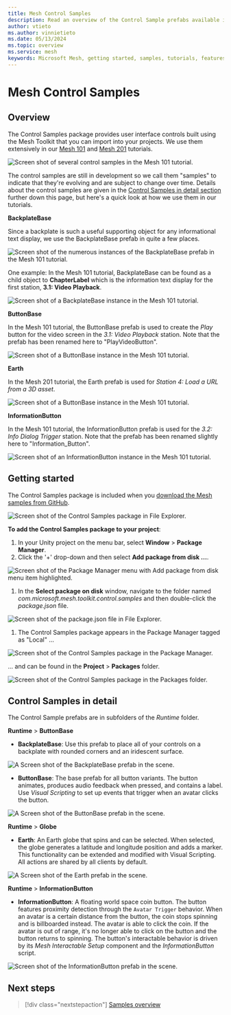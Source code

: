 ```yaml
---
title: Mesh Control Samples
description: Read an overview of the Control Sample prefabs available in the Mesh toolkit.
author: vtieto
ms.author: vinnietieto
ms.date: 05/13/2024
ms.topic: overview
ms.service: mesh
keywords: Microsoft Mesh, getting started, samples, tutorials, features, toolkit, Mesh toolkit, sample objects
---
```


# Mesh Control Samples

## Overview

The Control Samples package provides user interface controls built using the Mesh Toolkit that you can import into your projects. We use them extensively in our [Mesh 101](../mesh-101-tutorial/mesh-101-01-overview-and-setup.md) and [Mesh 201](../mesh-201-tutorial/mesh-201-01-overview-set-up-and-get-started.md) tutorials.

![Screen shot of several control samples in the Mesh 101 tutorial.](../../../media/samples/control-samples/016-controls-in-use.png)

The control samples are still in development so we call them "samples" to indicate that they're evolving and are subject to change over time. Details about the control samples are given in the [Control Samples in detail section](#control-samples-in-detail) further down this page, but here's a quick look at how we use them in our tutorials.

**BackplateBase**

Since a backplate is such a useful supporting object for any informational text display, we use the BackplateBase prefab in quite a few places.

![Screen shot of the numerous instances of the BackplateBase prefab in the Mesh 101 tutorial.](../../../media/samples/control-samples/011-backplatebase-instances.png)

One example: In the Mesh 101 tutorial, BackplateBase can be found as a child object to **ChapterLabel** which is the information text display for the first station, **3.1: Video Playback**.

![Screen shot of a BackplateBase instance in the Mesh 101 tutorial.](../../../media/samples/control-samples/012-backplatebase-one-example.png)

**ButtonBase**

In the Mesh 101 tutorial, the ButtonBase prefab is used to create the *Play* button for the video screen in the *3.1: Video Playback* station. Note that the prefab has been renamed here to "PlayVideoButton".

![Screen shot of a ButtonBase instance in the Mesh 101 tutorial.](../../../media/samples/control-samples//013-buttonbase-prefab.png)

**Earth**

In the Mesh 201 tutorial, the Earth prefab is used for *Station 4: Load a URL from a 3D asset*.

![Screen shot of a ButtonBase instance in the Mesh 101 tutorial.](../../../media/samples/control-samples/015-earth.png)

**InformationButton**

In the Mesh 101 tutorial, the InformationButton prefab is used for the *3.2: Info Dialog Trigger* station. Note that the prefab has been renamed slightly here to "Information_Button".

![Screen shot of an InformationButton instance in the Mesh 101 tutorial.](../../../media/samples/control-samples/014-information-button.png)

## Getting started

The Control Samples package is included when you [download the Mesh samples from GitHub](./download-mesh-samples.md).

![Screen shot of the Control Samples package in File Explorer.](../../../media/samples/control-samples/001-control-samples-package.png)

**To add the Control Samples package to your project**:

1. In your Unity project on the menu bar, select **Window** > **Package Manager**.
1. Click the '+' drop-down and then select **Add package from disk ...**.

![Screen shot of the Package Manager menu with Add package from disk menu item highlighted.](../../../media/samples/control-samples/002-add-package-from-disk.png)

1. In the **Select package on disk** window, navigate to the folder named *com.microsoft.mesh.toolkit.control.samples* and then double-click the *package.json* file.

![Screen shot of the package.json file in File Explorer.](../../../media/samples/control-samples/003-package-json-file.png)

1. The Control Samples package appears in the Package Manager tagged as "Local" ...

![Screen shot of the Control Samples package in the Package Manager.](../../../media/samples/control-samples/004-control-samples-package-in-package-manager.png)

... and can be found in the **Project** > **Packages** folder.

![Screen shot of the Control Samples package in the Packages folder.](../../../media/samples/control-samples/005-control-samples-in-packages-folder.png)

## Control Samples in detail

The Control Sample prefabs are in subfolders of the *Runtime* folder.

**Runtime** > **ButtonBase**

- **BackplateBase**: Use this prefab to place all of your controls on a backplate with rounded corners and an iridescent surface. 

![A Screen shot of the BackplateBase prefab in the scene.](../../../media/samples/control-samples/007-backplate-base.png)

- **ButtonBase**: The base prefab for all button variants. The button animates, produces audio feedback when pressed, and contains a label. Use *Visual Scripting* to set up events that trigger when an avatar clicks the button.

![A Screen shot of the ButtonBase prefab in the scene.](../../../media/samples/control-samples/008-buttonbase.png)

**Runtime** > **Globe**

- **Earth**: An Earth globe that spins and can be selected. When selected, the globe generates a latitude and longitude position and adds a marker. This functionality can be extended and modified with Visual Scripting. All actions are shared by all clients by default.

![A Screen shot of the Earth prefab in the scene.](../../../media/samples/control-samples/009-globe.png)

**Runtime** > **InformationButton**

- **InformationButton**: A floating world space coin button. The button features proximity detection through the `Avatar Trigger` behavior. When an avatar is a certain distance from the button, the coin stops spinning and is billboarded instead. The avatar is able to click the coin. If the avatar is out of range, it's no longer able to click on the button and the button returns to spinning. The button's interactable behavior is driven by its *Mesh Interactable Setup* component and the *InformationButton* script.  

![Screen shot of the InformationButton prefab in the scene.](../../../media/samples/control-samples/010-information-button.png)

## Next steps

> [!div class="nextstepaction"]
> [Samples overview](./samples-overview.md)
